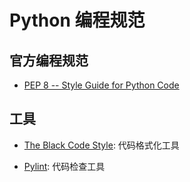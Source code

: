 # Python 编程规范

## 官方编程规范

- [PEP 8 -- Style Guide for Python Code][pep8]

  [pep8]: https://www.python.org/dev/peps/pep-0008/

## 工具

- [The Black Code Style][black]: 代码格式化工具
- [Pylint][pylint]: 代码检查工具

  [black]: https://black.readthedocs.io/en/latest/the_black_code_style/index.html
  [pylint]: https://www.pylint.org/


